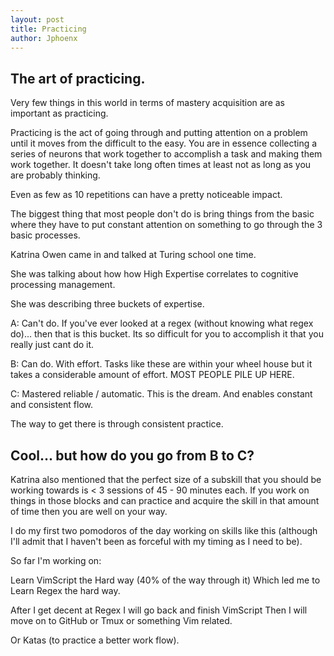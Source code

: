 ```yaml
---
layout: post
title: Practicing
author: Jphoenx
---
```


## The art of practicing.

Very few things in this world in terms of mastery acquisition are as important as practicing.

Practicing is the act of going through and putting attention on a problem until it moves from the
difficult to the easy. You are in essence collecting a series of neurons that work together to accomplish
a task and making them work together. It doesn't take long often times at least not as long as you are probably thinking.

Even as few as 10 repetitions can have a pretty noticeable impact.

The biggest thing that most people don't do is bring things from the basic where they have to put
constant attention on something to go through the 3 basic processes.

Katrina Owen came in and talked at Turing school one time.

She was talking about how how High Expertise correlates to cognitive processing management.

She was describing three buckets of expertise.

A: Can't do. If you've ever looked at a regex (without knowing what regex do)... then that is this
bucket. Its so difficult for you to accomplish it that you really just cant do it.

B: Can do. With effort. Tasks like these are within your wheel house but it takes a considerable amount
of effort.
MOST PEOPLE PILE UP HERE.

C: Mastered reliable / automatic. This is the dream. And enables constant and consistent flow.

The way to get there is through consistent practice.

## Cool... but how do you go from B to C?

Katrina also mentioned that the perfect size of a subskill that you should be working towards is < 3 sessions
of 45 - 90 minutes each. If you work on things in those blocks and can practice and acquire the skill in that amount of time
then you are well on your way.

I do my first two pomodoros of the day working on skills like this (although I'll admit that I haven't been as forceful with my
timing as I need to be).

So far I'm working on:

Learn VimScript the Hard way (40% of the way through it)
Which led me to Learn Regex the hard way.

After I get decent at Regex I will go back and finish VimScript
Then I will move on to GitHub or Tmux or something Vim related.

Or Katas (to practice a better work flow).
